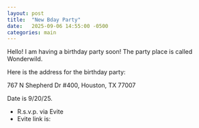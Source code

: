 ```yaml
---
layout: post
title:  "New Bday Party"
date:   2025-09-06 14:55:00 -0500
categories: main
---
```


Hello!
I am having a birthday party soon!
The party place is called Wonderwild.

Here is the address for the birthday party:

767 N Shepherd Dr #400, Houston, TX 77007

Date is 9/20/25.

- R.s.v.p. via Evite
- Evite link is:
